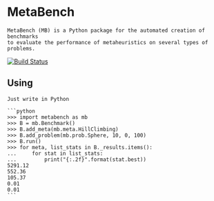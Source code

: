 MetaBench
=========

    MetaBench (MB) is a Python package for the automated creation of benchmarks
    to evaluate the performance of metaheuristics on several types of problems.


[![Build
Status](https://travis-ci.org/ComeBertrand/metabench.svg?branch=master)](https://travis-ci.org/ComeBertrand/metabench)


Using
-----

    Just write in Python

    ```python
    >>> import metabench as mb
    >>> B = mb.Benchmark()
    >>> B.add_meta(mb.meta.HillClimbing)
    >>> B.add_problem(mb.prob.Sphere, 10, 0, 100)
    >>> B.run()
    >>> for meta, list_stats in B._results.items():
    ...     for stat in list_stats:
    ...         print("{:.2f}".format(stat.best))
    5291.12
    552.36
    105.37
    0.01
    0.01
    ```
